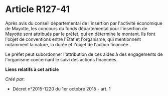 # Article R127-41

Après avis du conseil départemental de l'insertion par l'activité économique de Mayotte, les concours du fonds départemental
pour l'insertion de Mayotte sont attribués par le préfet, qui en détermine le montant. Ils font l'objet de conventions entre
l'Etat et l'organisme, qui mentionnent notamment la nature, la durée et l'objet de l'action financée. 

Le préfet peut subordonner l'attribution de ces aides à des engagements de l'organisme concernant le suivi des actions
financées.

**Liens relatifs à cet article**

_Créé par_:

  - Décret n°2015-1220 du 1er octobre 2015 - art. 1

